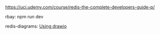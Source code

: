 https://uci.udemy.com/course/redis-the-complete-developers-guide-p/

rbay: npm run dev

redis-diagrams: [Using drawio](https://www.drawio.com/)